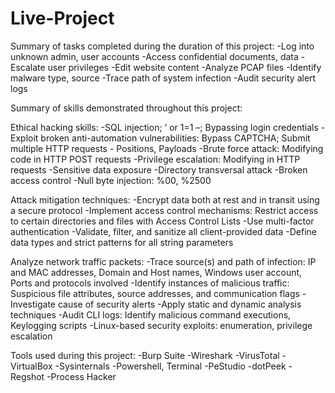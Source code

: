 # Live-Project

Summary of tasks completed during the duration of this project:
-Log into unknown admin, user accounts
-Access confidential documents, data
-Escalate user privileges
-Edit website content
-Analyze PCAP files
-Identify malware type, source
-Trace path of system infection
-Audit security alert logs

Summary of skills demonstrated throughout this project:

Ethical hacking skills: 
-SQL injection; ‘ or 1=1 –; Bypassing login credentials
-Exploit broken anti-automation vulnerabilities: Bypass CAPTCHA; Submit multiple HTTP requests - Positions, Payloads
-Brute force attack: Modifying code in HTTP POST requests
-Privilege escalation: Modifying in HTTP requests
-Sensitive data exposure
-Directory transversal attack
-Broken access control
-Null byte injection: %00, %2500

Attack mitigation techniques:
-Encrypt data both at rest and in transit using a secure protocol
-Implement access control mechanisms:  Restrict access to certain directories and files with Access Control Lists
-Use multi-factor authentication
-Validate, filter, and sanitize all client-provided data
-Define data types and strict patterns for all string parameters

Analyze network traffic packets:
-Trace source(s) and path of infection: IP and MAC addresses, Domain and Host names, Windows user account, Ports and protocols involved
-Identify instances of malicious traffic: Suspicious file attributes, source addresses, and communication flags
-Investigate cause of security alerts
-Apply static and dynamic analysis techniques
-Audit CLI logs: Identify malicious command executions, Keylogging scripts
-Linux-based security exploits: enumeration, privilege escalation

Tools used during this project:
-Burp Suite
-Wireshark
-VirusTotal
-VirtualBox
-Sysinternals
-Powershell, Terminal
-PeStudio
-dotPeek
-Regshot
-Process Hacker






